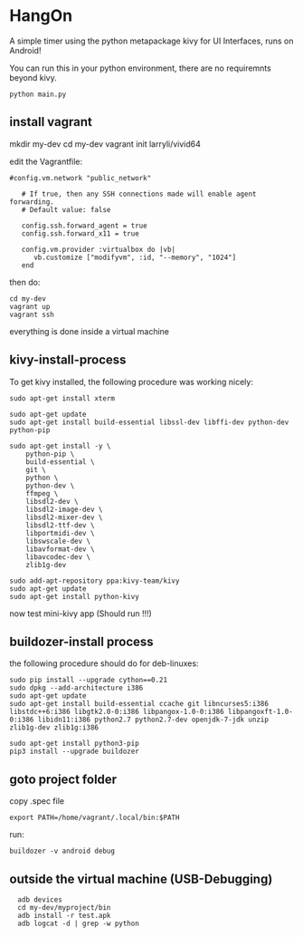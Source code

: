 HangOn
======

A simple timer using the python metapackage kivy for UI Interfaces, runs on Android!

You can run this in your python environment, there are no requiremnts beyond kivy.
``` 
python main.py
``` 
install vagrant
---------------

mkdir my-dev
cd my-dev
vagrant init larryli/vivid64

edit the Vagrantfile:
```  
#config.vm.network "public_network"
  
   # If true, then any SSH connections made will enable agent forwarding.
   # Default value: false
   
   config.ssh.forward_agent = true
   config.ssh.forward_x11 = true
  
   config.vm.provider :virtualbox do |vb|
      vb.customize ["modifyvm", :id, "--memory", "1024"]
   end
   ```
then do:

``` 
cd my-dev
vagrant up
vagrant ssh
``` 

everything is done inside a virtual machine

kivy-install-process
--------------------

To get kivy installed, the following procedure was working nicely:
``` 
sudo apt-get install xterm

sudo apt-get update
sudo apt-get install build-essential libssl-dev libffi-dev python-dev python-pip

sudo apt-get install -y \
    python-pip \
    build-essential \
    git \
    python \
    python-dev \
    ffmpeg \
    libsdl2-dev \
    libsdl2-image-dev \
    libsdl2-mixer-dev \
    libsdl2-ttf-dev \
    libportmidi-dev \
    libswscale-dev \
    libavformat-dev \
    libavcodec-dev \
    zlib1g-dev

sudo add-apt-repository ppa:kivy-team/kivy
sudo apt-get update
sudo apt-get install python-kivy
``` 

now test mini-kivy app  (Should run !!!)

buildozer-install process
-------------------------

the following procedure should do for deb-linuxes:

``` 
sudo pip install --upgrade cython==0.21
sudo dpkg --add-architecture i386
sudo apt-get update
sudo apt-get install build-essential ccache git libncurses5:i386 libstdc++6:i386 libgtk2.0-0:i386 libpangox-1.0-0:i386 libpangoxft-1.0-0:i386 libidn11:i386 python2.7 python2.7-dev openjdk-7-jdk unzip zlib1g-dev zlib1g:i386

sudo apt-get install python3-pip
pip3 install --upgrade buildozer
``` 

goto project folder
-------------------

copy .spec file
``` 
export PATH=/home/vagrant/.local/bin:$PATH
``` 
run:
``` 
buildozer -v android debug
``` 

outside the virtual machine (USB-Debugging)
-------------------------------------------

``` 
  adb devices
  cd my-dev/myproject/bin
  adb install -r test.apk
  adb logcat -d | grep -w python
``` 
